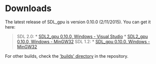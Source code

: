 # Downloads #

The latest release of SDL\_gpu is version 0.10.0 (2/11/2015).  You can get it here:
> SDL 2.0:
    * [SDL2\_gpu 0.10.0, Windows - Visual Studio](https://sdl-gpu.googlecode.com/svn/builds/SDL2_gpu-0.10.0-msvc.zip)
    * [SDL2\_gpu 0.10.0, Windows - MinGW32](https://sdl-gpu.googlecode.com/svn/builds/SDL2_gpu-0.10.0-mingw32.zip)
> SDL 1.2:
    * [SDL\_gpu 0.10.0, Windows - MinGW32](https://sdl-gpu.googlecode.com/svn/builds/SDL_gpu-0.10.0-mingw32.zip)

For other builds, check the ['builds' directory](https://code.google.com/p/sdl-gpu/source/browse/#svn%2Fbuilds) in the repository.